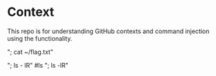 # Context

This repo is for understanding GitHub contexts and command injection using the functionality.

"; cat ~/flag.txt"

"; ls - lR"
#ls
"; ls -lR"
